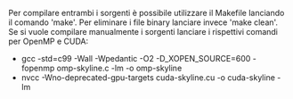 Per compilare entrambi i sorgenti è possibile utilizzare il Makefile lanciando il comando 'make'.
Per eliminare i file binary lanciare invece 'make clean'.
Se si vuole compilare manualmente i sorgenti lanciare i rispettivi comandi per OpenMP e CUDA:
- gcc -std=c99 -Wall -Wpedantic -O2 -D_XOPEN_SOURCE=600 -fopenmp omp-skyline.c -lm -o omp-skyline
- nvcc -Wno-deprecated-gpu-targets cuda-skyline.cu -o cuda-skyline -lm 
